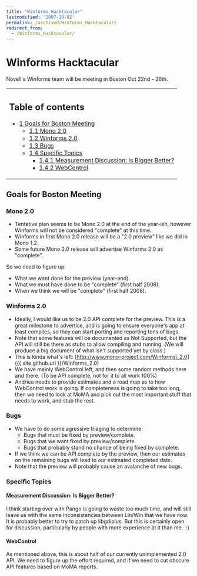 ```yaml
---
title: "Winforms Hacktacular"
lastmodified: '2007-10-02'
permalink: /archived/Winforms_Hacktacular/
redirect_from:
  - /Winforms_Hacktacular/
---
```


Winforms Hacktacular
====================

Novell's Winforms team will be meeting in Boston Oct 22nd - 26th.

<table>
<col width="100%" />
<tbody>
<tr class="odd">
<td align="left"><h2>Table of contents</h2>
<ul>
<li><a href="#goals-for-boston-meeting">1 Goals for Boston Meeting</a>
<ul>
<li><a href="#mono-20">1.1 Mono 2.0</a></li>
<li><a href="#winforms-20">1.2 Winforms 2.0</a></li>
<li><a href="#bugs">1.3 Bugs</a></li>
<li><a href="#specific-topics">1.4 Specific Topics</a>
<ul>
<li><a href="#measurement-discussion-is-bigger-better">1.4.1 Measurement Discussion: Is Bigger Better?</a></li>
<li><a href="#webcontrol">1.4.2 WebControl</a></li>
</ul></li>
</ul></li>
</ul></td>
</tr>
</tbody>
</table>

Goals for Boston Meeting
------------------------

### Mono 2.0

-   Tentative plan seems to be Mono 2.0 at the end of the year-ish, however Winforms will not be considered "complete" at this time.
-   Winforms in first Mono 2.0 release will be a "2.0 preview" like we did in Mono 1.2.
-   Some future Mono 2.0 release will advertise Winforms 2.0 as "complete".

So we need to figure up:

-   What we want done for the preview (year-end).
-   What we must have done to be "complete" (first half 2008).
-   When we think we will be "complete" (first half 2008).

### Winforms 2.0

-   Ideally, I would like us to be 2.0 API complete for the preview. This is a great milestone to advertise, and is going to ensure everyone's app at least compiles, so they can start porting and reporting tons of bugs.
-   Note that some features will be documented as Not Supported, but the API will still be there as stubs to allow compiling and running. (We will produce a big document of what isn't supported yet by class.)
-   This is kinda what's left: [http://www.mono-project.com/Winforms\_2.0]({{ site.github.url }}/Winforms_2.0)
-   We have mainly WebControl left, and then some random methods here and there. (To be API complete, not for it to all work 100%)
-   Andriea needs to provide estimates and a road map as to how WebControl work is going. If completeness is going to take too long, then we need to look at MoMA and pick out the most important stuff that needs to work, and stub the rest.

### Bugs

-   We have to do some agressive triaging to determine:
    -   Bugs that must be fixed by preview/complete.
    -   Bugs that we want fixed by preview/complete.
    -   Bugs that probably stand no chance of being fixed by complete.
-   If we think we can be API complete by the preview, then our estimates on the remaining bugs will lead to our estimated completed date.
-   Note that the preview will probably cause an avalanche of new bugs.

### Specific Topics

#### Measurement Discussion: Is Bigger Better?

I think starting over with Pango is going to waste too much time, and will still leave us with the same inconsistencies between Lin/Win that we have now. It is probably better to try to patch up libgdiplus. But this is certainly open for discussion, particularly by people with more experience at it than me.  :)

#### WebControl

As mentioned above, this is about half of our currently unimplemented 2.0 API. We need to figure up the effort required, and if we need to cut obscure API features based on MoMA reports.


